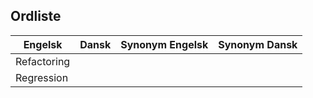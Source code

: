 ## Ordliste

Engelsk | Dansk | Synonym Engelsk | Synonym Dansk
------------ | ------------- | ------------- | -------------
Refactoring |
Regression |
